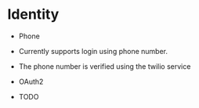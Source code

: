 
# Identity

 - Phone
  - Currently supports login using phone number.
  - The phone number is verified using the twilio service

 - OAuth2
  - TODO
